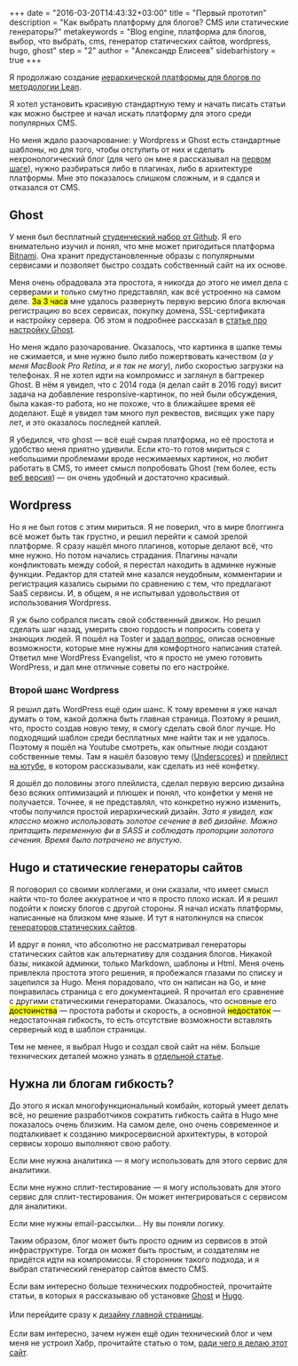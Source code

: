 +++
date = "2016-03-20T14:43:32+03:00"
title = "Первый прототип"
description = "Как выбрать платформу для блогов? CMS или статические генераторы?"
metakeywords = "Blog engine, платформа для блогов, выбор, что выбрать, cms, генератор статических сайтов, wordpress, hugo, ghost"
step = "2"
author = "Александр Елисеев"
sidebarhistory = true
+++

Я продолжаю создание [иерархической платформы для блогов по методологии Lean](http://eliseealex.me/lispress/1-hypothesis/).

Я хотел установить красивую стандартную тему и начать писать статьи как можно быстрее и начал искать платформу для этого среди популярных CMS.

Но меня ждало разочарование: у Wordpress и Ghost есть стандартные шаблоны, но для того, чтобы отступить от них и сделать нехронологический блог (для чего он мне я рассказывал на [первом шаге](http://eliseealex.me/lispress/1-hypothesis/)), нужно разбираться либо в плагинах, либо в архитектуре платформы. Мне это показалось слишком сложным, и я сдался и отказался от CMS.

## Ghost

У меня был бесплатный [студенческий набор от Github](http://edu.github.com/). Я его внимательно изучил и понял, что мне может пригодиться платформа [Bitnami](https://bitnami.com/). Она хранит предустановленные образы с популярными сервисами и позволяет быстро создать собственный сайт на их основе.

Меня очень обрадовала эта простота, я никогда до этого не имел дела с серверами и только смутно представлял, как всё устроенно на самом деле. <mark>За 3 часа</mark> мне удалось развернуть первую версию блога включая регистрацию во всех сервисах, покупку домена, SSL-сертификата и настройку сервера. Об этом я подробнее рассказал в [статье про настройку Ghost](http://eliseealex.me/lispress/2.1-ghost/).

Но меня ждало разочарование. Оказалось, что картинка в шапке темы не сжимается, и мне нужно было либо пожертвовать качеством (_а у меня MacBook Pro Retina, и я так не могу_), либо скоростью загрузки на телефонах. Я не хотел идти на компромисс и заглянул в багтрекер Ghost. В нём я увидел, что с 2014 года (я делал сайт в 2016 году) висит задача на добавление responsive-картинок, по ней были обсуждения, была какая-то работа, но не похоже, что в ближайшее время её доделают. Ещё я увидел там много пул реквестов, висящих уже пару лет, и это оказалось последней каплей.

Я убедился, что ghost — всё ещё сырая платформа, но её простота и удобство меня приятно удивили. Если кто-то готов мириться с небольшими проблемами вроде несжимаемых картинок, но любит работать в CMS, то имеет смысл попробовать Ghost (тем более, есть [веб версия](https://ghost.org/)) — он очень удобный и достаточно красивый.


## Wordpress

Но я не был готов с этим мириться. Я не поверил, что в мире блоггинга всё может быть так грустно, и решил перейти к самой зрелой платформе. Я сразу нашёл много плагинов, которые делают всё, что мне нужно. Но потом начались страдания. Плагины начали конфликтовать между собой, я перестал находить в админке нужные функции. Редактор для статей мне казался неудобным, комментарии и регистрация казались сырыми по сравнению с тем, что предлагают SaaS сервисы. И, в общем, я не испытывал удовольствия от использования Wordpress.

Я уж было собрался писать свой собственный движок. Но решил сделать шаг назад, умерить свою гордость и попросить совета у знающих людей. Я пошёл на Toster и [задал вопрос](https://toster.ru/q/298193), описав основные возможности, которые мне нужны для комфортного написания статей. Ответил мне WordPress Evangelist, что я просто не умею готовить WordPress, и дал мне отличные советы по его настройке.

### Второй шанс Wordpress

Я решил дать WordPress ещё один шанс. К тому времени я уже начал думать о том, какой должна быть главная страница. Поэтому я решил, что, просто создав новую тему, я смогу сделать свой блог лучше. Но подходящий шаблон среди бесплатных мне найти так и не удалось. Поэтому я пошёл на Youtube смотреть, как опытные люди создают собственные темы. Там я нашёл базовую тему ([Underscores](http://underscores.me/)) и [плейлист на ютубе](https://www.youtube.com/watch?v=Wna3T3NM9Hw&list=PL6qJ-RZM6C5TUoOt3NLkgfZS1OIks0wPN), в котором рассказывали, как сделать из неё конфетку.

Я дошёл до половины этого плейлиста, сделал первую версию дизайна безо всяких оптимизаций и плюшек и понял, что конфетки у меня не получается. Точнее, я не представлял, что конкретно нужно изменить, чтобы получился простой иерархический дизайн. _Зато я увидел, как классно можно использовать золотое сечение в веб дизайне. Можно притащить переменную фи в SASS и соблюдать пропорции золотого сечения. Время было потрачено не впустую._

## Hugo и статические генераторы сайтов

Я поговорил со своими коллегами, и они сказали, что имеет смысл найти что-то более аккуратное и что я просто плохо искал. И я решил подойти к поиску блогов с другой стороны. Я начал искать платформы, написанные на близком мне языке. И тут я натолкнулся на список [генераторов статических сайтов](https://www.staticgen.com/).

И вдруг я понял, что абсолютно не рассматривал генераторы статических сайтов как альтернативу для создания блогов. Никакой базы, никакой админки, только Markdown, шаблоны и Html. Меня очень привлекла простота этого решения, я пробежался глазами по списку и зацепился за Hugo. Меня порадовало, что он написан на Go, и мне понравилась страница с его документацией. Я прочитал его сравнение с другими статическими генераторами. Оказалось, что основные его <mark>достоинства</mark> — простота работы и скорость, а основной <mark>недостаток</mark> — недостаточная гибкость, то есть отсутствие возможности вставлять серверный код в шаблон страницы.

Тем не менее, я выбрал Hugo и создал свой сайт на нём. Больше технических деталей можно узнать в [отдельной статье](http://eliseealex.me/lispress/2.2-hugo/).

## Нужна ли блогам гибкость?

До этого я искал многофункциональный комбайн, который умеет делать всё, но решение разработчиков сократить гибкость сайта в Hugo мне показалось очень близким. На самом деле, оно очень современное и подталкивает к созданию микросервисной архитектуры, в которой сервисы хорошо выполняют свою работу.

Если мне нужна аналитика — я могу использовать для этого сервис для аналитики.

Если мне нужно сплит-тестирование — я могу использовать для этого сервис для сплит-тестирования. Он может интегрироваться с сервисом для аналитики.

Если мне нужны email-рассылки... Ну вы поняли логику.

Таким образом, блог может быть просто одним из сервисов в этой инфраструктуре. Тогда он может быть простым, и создателям не придётся идти на компромиссы. Я сторонник такого подхода, и я выбрал статический генератор сайтов вместо CMS.

<div class="factoid factoid-bottom">
  Если вам интересно больше технических подробностей, прочитайте статьи, в которых я рассказываю об установке <a href="/lispress/2.1-ghost/">Ghost</a> и <a href="/lispress/2.2-hugo/">Hugo</a>.
  <br><br>
  Или перейдите сразу к <a href="/lispress/3-main-design">дизайну главной страницы</a>.
  <br><br>
  Если вам интересно, зачем нужен ещё один технический блог и чем меня не устроил Хабр, прочитайте статью о том, <a href="/lispress/1-hypothesis/">ради чего я делаю этот сайт</a>.
</div>
